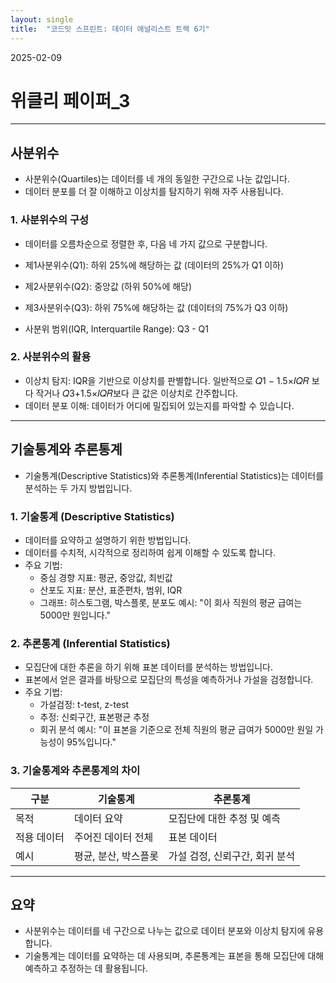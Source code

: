 ```yaml
---
layout: single
title:  "코드잇 스프린트: 데이터 애널리스트 트랙 6기"
---
```

2025-02-09
# 위클리 페이퍼_3
---
## 사분위수
- 사분위수(Quartiles)는 데이터를 네 개의 동일한 구간으로 나눈 값입니다.
- 데이터 분포를 더 잘 이해하고 이상치를 탐지하기 위해 자주 사용됩니다.

### 1. 사분위수의 구성
- 데이터를 오름차순으로 정렬한 후, 다음 네 가지 값으로 구분합니다.

- 제1사분위수(Q1): 하위 25%에 해당하는 값 (데이터의 25%가 Q1 이하)
- 제2사분위수(Q2): 중앙값 (하위 50%에 해당)
- 제3사분위수(Q3): 하위 75%에 해당하는 값 (데이터의 75%가 Q3 이하)
- 사분위 범위(IQR, Interquartile Range): Q3 - Q1

### 2. 사분위수의 활용
- 이상치 탐지: IQR을 기반으로 이상치를 판별합니다. 일반적으로 𝑄1 − 1.5×𝐼𝑄𝑅 보다 작거나 𝑄3+1.5×𝐼𝑄𝑅보다 큰 값은 이상치로 간주합니다.
- 데이터 분포 이해: 데이터가 어디에 밀집되어 있는지를 파악할 수 있습니다.

---

## 기술통계와 추론통계
- 기술통계(Descriptive Statistics)와 추론통계(Inferential Statistics)는 데이터를 분석하는 두 가지 방법입니다.

### 1. 기술통계 (Descriptive Statistics)
- 데이터를 요약하고 설명하기 위한 방법입니다.
- 데이터를 수치적, 시각적으로 정리하여 쉽게 이해할 수 있도록 합니다.
- 주요 기법:
  - 중심 경향 지표: 평균, 중앙값, 최빈값
  - 산포도 지표: 분산, 표준편차, 범위, IQR
  - 그래프: 히스토그램, 박스플롯, 분포도
예시: "이 회사 직원의 평균 급여는 5000만 원입니다."

### 2. 추론통계 (Inferential Statistics)
- 모집단에 대한 추론을 하기 위해 표본 데이터를 분석하는 방법입니다.
- 표본에서 얻은 결과를 바탕으로 모집단의 특성을 예측하거나 가설을 검정합니다.
- 주요 기법:
  - 가설검정: t-test, z-test
  - 추정: 신뢰구간, 표본평균 추정
  - 회귀 분석
예시: "이 표본을 기준으로 전체 직원의 평균 급여가 5000만 원일 가능성이 95%입니다."

### 3. 기술통계와 추론통계의 차이
| 구분          | 기술통계                      | 추론통계                        |
|---------------|-------------------------------|----------------------------------|
| 목적          | 데이터 요약                   | 모집단에 대한 추정 및 예측      |
| 적용 데이터   | 주어진 데이터 전체              | 표본 데이터                     |
| 예시          | 평균, 분산, 박스플롯            | 가설 검정, 신뢰구간, 회귀 분석  |

---

## 요약
- 사분위수는 데이터를 네 구간으로 나누는 값으로 데이터 분포와 이상치 탐지에 유용합니다.
- 기술통계는 데이터를 요약하는 데 사용되며, 추론통계는 표본을 통해 모집단에 대해 예측하고 추정하는 데 활용됩니다.






